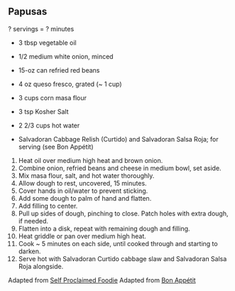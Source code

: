## Papusas

? servings = ? minutes

* 3 tbsp vegetable oil
* 1/2 medium white onion, minced
* 15-oz can refried red beans
* 4 oz queso fresco, grated (~ 1 cup)

* 3 cups corn masa flour
* 3 tsp Kosher Salt
* 2 2/3 cups hot water

* Salvadoran Cabbage Relish (Curtido) and Salvadoran Salsa Roja; for serving (see Bon Appétit)

1. Heat oil over medium high heat and brown onion.
2. Combine onion, refried beans and cheese in medium bowl, set aside.
3. Mix masa flour, salt, and hot water thoroughly.
4. Allow dough to rest, uncovered, 15 minutes.
5. Cover hands in oil/water to prevent sticking.
6. Add some dough to palm of hand and flatten.
7. Add filling to center.
8. Pull up sides of dough, pinching to close. Patch holes with extra dough, if needed.
9. Flatten into a disk, repeat with remaining dough and filling.
10. Heat griddle or pan over medium high heat.
11. Cook ~ 5 minutes on each side, until cooked through and starting to darken.
12. Serve hot with Salvadoran Curtido cabbage slaw and Salvadoran Salsa Roja alongside.

Adapted from [Self Proclaimed Foodie](https://selfproclaimedfoodie.com/pupusas/)
Adapted from [Bon Appétit](https://www.bonappetit.com/recipe/pupusas)
